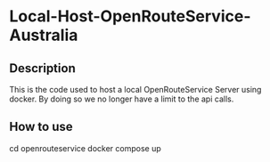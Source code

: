 # Local-Host-OpenRouteService-Australia


## Description
This is the code used to host a local OpenRouteService Server using docker. By doing so we no longer have a limit to the api calls.

## How to use

cd openrouteservice
docker compose up
